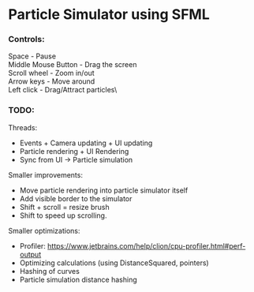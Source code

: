 # Particle Simulator using SFML

### Controls:
Space - Pause\
Middle Mouse Button - Drag the screen\
Scroll wheel - Zoom in/out\
Arrow keys - Move around\
Left click - Drag/Attract particles\

### TODO:
Threads:
- Events + Camera updating + UI updating
- Particle rendering + UI Rendering
- Sync from UI -> Particle simulation

Smaller improvements:
- Move particle rendering into particle simulator itself
- Add visible border to the simulator
- Shift + scroll = resize brush
- Shift to speed up scrolling.

Smaller optimizations:
- Profiler: https://www.jetbrains.com/help/clion/cpu-profiler.html#perf-output
- Optimizing calculations (using DistanceSquared, pointers)
- Hashing of curves
- Particle simulation distance hashing